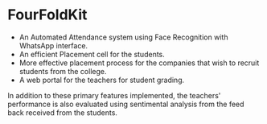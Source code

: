 # FourFoldKit

- An Automated Attendance system using Face Recognition with WhatsApp interface.
- An efficient Placement cell for the students.
- More effective placement process for the companies that wish to recruit students from the college.
- A web portal for the teachers for student grading.

In addition to these primary features implemented, the teachers' performance is also evaluated using sentimental analysis from the feed back received from the students.
